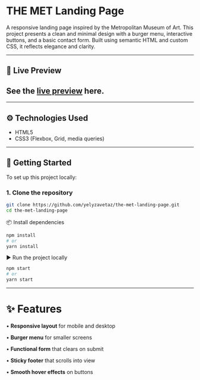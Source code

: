 # THE MET Landing Page

A responsive landing page inspired by the Metropolitan Museum of Art. This project presents a clean and minimal design with a burger menu, interactive buttons, and a basic contact form. Built using semantic HTML and custom CSS, it reflects elegance and clarity.

---

## 🔗 Live Preview

## **See the [live preview](https://yelyzavetaz.github.io/the-met-landing-page) here.**

---

## ⚙️ Technologies Used

- HTML5
- CSS3 (Flexbox, Grid, media queries)

---

## 🚀 Getting Started

To set up this project locally:

### 1. Clone the repository

```bash
git clone https://github.com/yelyzavetaz/the-met-landing-page.git
cd the-met-landing-page
```

📦 Install dependencies

```bash
npm install
# or
yarn install
```

▶️ Run the project locally

```bash
npm start
# or
yarn start
```

---

# ✨ Features
• **Responsive layout** for mobile and desktop

• **Burger menu** for smaller screens

• **Functional form** that clears on submit

• **Sticky footer** that scrolls into view

• **Smooth hover effects** on buttons

